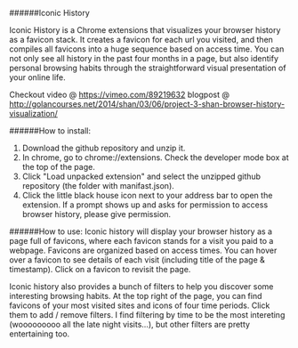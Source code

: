 ######Iconic History

Iconic History is a Chrome extensions that visualizes your browser history as a favicon stack. It creates a favicon for each url you visited, and then compiles all favicons into a huge sequence based on access time. You can not only see all history in the past four months in a page, but also identify personal browsing habits through the straightforward visual presentation of your online life.

Checkout video @ https://vimeo.com/89219632
blogpost @ http://golancourses.net/2014/shan/03/06/project-3-shan-browser-history-visualization/

######How to install: 
1. Download the github repository and unzip it.
2. In chrome, go to chrome://extensions. Check the developer mode box at the top of the page.
3. Click "Load unpacked extension" and select the unzipped github repository (the folder with manifast.json).
4. Click the little black house icon next to your address bar to open the extension. If a prompt shows up and asks for permission to access browser history, please give permission.

######How to use:
Iconic history will display your browser history as a page full of favicons, where each favicon stands for a visit you paid to a webpage. Favicons are organized based on access times. You can hover over a favicon to see details of each visit (including title of the page & timestamp). Click on a favicon to revisit the page.

Iconic history also provides a bunch of filters to help you discover some interesting browsing habits. At the top right of the page, you can find favicons of your most visited sites and icons of four time periods. Click them to add / remove filters. I find filtering by time to be the most intereting (wooooooooo all the late night visits...), but other filters are pretty entertaining too.
